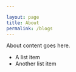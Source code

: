 ```yaml
---

layout: page
title: About
permalink: /blogs
---
```


About content goes here.

* A list item
* Another list item
